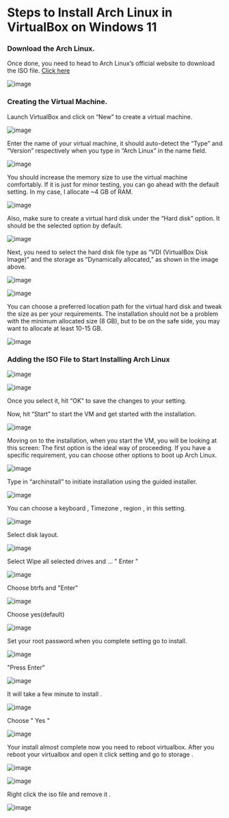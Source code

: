 # Steps to Install Arch Linux in VirtualBox on Windows 11

### Download the Arch Linux.
Once done, you need to head to Arch Linux’s official website to download the ISO file. [Click here](https://archlinux.org/download/)

![image](https://user-images.githubusercontent.com/100128996/182668840-573f0367-3bb9-4e8b-93ee-a7fb41e507dd.png)

### Creating the Virtual Machine.
Launch VirtualBox and click on “New” to create a virtual machine.

![image](https://user-images.githubusercontent.com/100128996/182669192-67d87c73-3a01-4d79-8d64-6f914750db55.png)

Enter the name of your virtual machine, it should auto-detect the “Type” and “Version” respectively when you type in “Arch Linux” in the name field.

![image](https://user-images.githubusercontent.com/100128996/182669518-93f090b4-bb76-47bc-aec9-126536f001f4.png)

You should increase the memory size to use the virtual machine comfortably. If it is just for minor testing, you can go ahead with the default setting.
In my case, I allocate ~4 GB of RAM.

![image](https://user-images.githubusercontent.com/100128996/182669784-dc5a5f28-880e-4060-9381-b2dd42574b0b.png)

Also, make sure to create a virtual hard disk under the “Hard disk” option. It should be the selected option by default.

![image](https://user-images.githubusercontent.com/100128996/182669885-d260673f-2485-4a14-92d8-d63e3cc3f414.png)

Next, you need to select the hard disk file type as “VDI (VirtualBox Disk Image)” and the storage as “Dynamically allocated,” as shown in the image above.

![image](https://user-images.githubusercontent.com/100128996/182670227-b5167448-1590-43c6-9eec-1d03f7c130c7.png)

![image](https://user-images.githubusercontent.com/100128996/182670252-8a3f3db5-4362-4508-8b8a-43156c210197.png)

You can choose a preferred location path for the virtual hard disk and tweak the size as per your requirements. The installation should not be a problem with the minimum allocated size (8 GB), but to be on the safe side, you may want to allocate at least 10-15 GB.

![image](https://user-images.githubusercontent.com/100128996/182670424-5f8edbee-a90e-4132-b095-52aee9c0ae96.png)

### Adding the ISO File to Start Installing Arch Linux

![image](https://user-images.githubusercontent.com/100128996/182671422-0e3782a3-b5b7-49ee-8e62-39827137e7e3.png)

![image](https://user-images.githubusercontent.com/100128996/182671668-ed05e1b2-03c8-433a-862e-3d8e96d850a5.png)

Once you select it, hit “OK” to save the changes to your setting.

Now, hit “Start” to start the VM and get started with the installation.

![image](https://user-images.githubusercontent.com/100128996/182672000-fb3fa995-01f7-467f-9575-601ce2bb28cb.png)

Moving on to the installation, when you start the VM, you will be looking at this screen:
The first option is the ideal way of proceeding. If you have a specific requirement, you can choose other options to boot up Arch Linux.

![image](https://user-images.githubusercontent.com/100128996/182805377-f920e502-2a55-414a-ab43-4d07230fad54.png)

Type in “archinstall” to initiate installation using the guided installer.

![image](https://user-images.githubusercontent.com/100128996/182806154-d577c05e-d471-4c57-902d-32edf8bd6bb2.png)

You can choose a keyboard , Timezone , region , in this setting.

![image](https://user-images.githubusercontent.com/100128996/182806514-de990bc9-9ece-4350-bcda-b8d37a9039ea.png)

Select disk layout.

![image](https://user-images.githubusercontent.com/100128996/182809818-b3a5b9a0-094a-48b6-9a96-8f3c27136144.png)

Select Wipe all selected drives and ... " Enter "

![image](https://user-images.githubusercontent.com/100128996/182809884-15e60b30-3fb0-46b3-8123-b39fed915592.png)

Choose btrfs and "Enter"

![image](https://user-images.githubusercontent.com/100128996/182809985-46f19448-4145-42b4-8e76-74ea91d31b88.png)

Choose yes(default)

![image](https://user-images.githubusercontent.com/100128996/182810102-1f027b33-82c0-4b91-80b2-1c89a1f262d8.png)

Set your root password.when you complete setting go to install.

![image](https://user-images.githubusercontent.com/100128996/182810522-99dd6e28-7158-47ad-9a5e-38f8df37c7f0.png)

"Press Enter"

![image](https://user-images.githubusercontent.com/100128996/182810607-05ba6454-40ad-4c44-a388-b7e83021f853.png)

It will take a few minute to install .

![image](https://user-images.githubusercontent.com/100128996/182810902-e5b47762-e79e-4d60-8c0f-4798654f5e42.png)

Choose " Yes "

![image](https://user-images.githubusercontent.com/100128996/182812551-9d678a52-b424-48e3-9322-5b31e9439cb4.png)

Your install almost complete now you need to reboot virtualbox.
After you reboot your virtualbox and open it click setting and go to storage .

![image](https://user-images.githubusercontent.com/100128996/182813407-8a74b299-f2cf-439c-8654-c24bc5717cdb.png)

![image](https://user-images.githubusercontent.com/100128996/182813593-b01a1c81-4537-48e5-a798-ba04641ba64c.png)

Right click the iso file and remove it .

![image](https://user-images.githubusercontent.com/100128996/182813915-bed2b05a-ae78-4dcb-a536-5b5e11f85bde.png)




